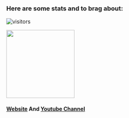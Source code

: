 <h3> Here are some stats and to brag about:</h3>

![visitors](https://visitor-badge.glitch.me/badge?page_id=page.id)

<img height="180em" src="https://github-readme-stats.vercel.app/api?username=yassataiseer&show_icons=true&hide_border=true&&count_private=true&include_all_commits=true" />


#### [Website](https://yassataiseer.github.io/) And [Youtube Channel](https://www.youtube.com/channel/UCgfY9CE1qvviUHBYd5xYofw)


